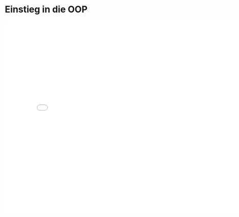 # Einstieg in die OOP

<iframe src="/_static/pdfs/t01_einstieg.pdf" width="800" height="600" style="border: none;"></iframe>